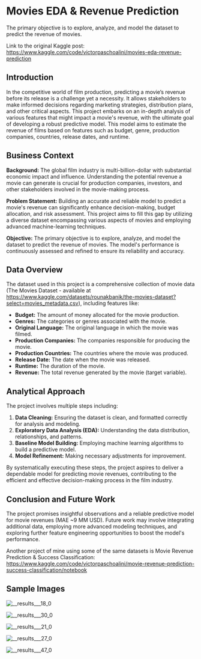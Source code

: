 # Movies EDA & Revenue Prediction
The primary objective is to explore, analyze, and model the dataset to predict the revenue of movies.

Link to the original Kaggle post: https://www.kaggle.com/code/victorpaschoalini/movies-eda-revenue-prediction

## Introduction

In the competitive world of film production, predicting a movie’s revenue before its release is a challenge yet a necessity. It allows stakeholders to make informed decisions regarding marketing strategies, distribution plans, and other critical aspects. This project embarks on an in-depth analysis of various features that might impact a movie's revenue, with the ultimate goal of developing a robust predictive model. This model aims to estimate the revenue of films based on features such as budget, genre, production companies, countries, release dates, and runtime.

## Business Context

**Background:**
The global film industry is multi-billion-dollar with substantial economic impact and influence. Understanding the potential revenue a movie can generate is crucial for production companies, investors, and other stakeholders involved in the movie-making process.

**Problem Statement:**
Building an accurate and reliable model to predict a movie's revenue can significantly enhance decision-making, budget allocation, and risk assessment. This project aims to fill this gap by utilizing a diverse dataset encompassing various aspects of movies and employing advanced machine-learning techniques.

**Objective:**
The primary objective is to explore, analyze, and model the dataset to predict the revenue of movies. The model's performance is continuously assessed and refined to ensure its reliability and accuracy.

## Data Overview

The dataset used in this project is a comprehensive collection of movie data (The Movies Dataset - available at https://www.kaggle.com/datasets/rounakbanik/the-movies-dataset?select=movies_metadata.csv), including features like:

- **Budget:** The amount of money allocated for the movie production.
- **Genres:** The categories or genres associated with the movie.
- **Original Language:** The original language in which the movie was filmed.
- **Production Companies:** The companies responsible for producing the movie.
- **Production Countries:** The countries where the movie was produced.
- **Release Date:** The date when the movie was released.
- **Runtime:** The duration of the movie.
- **Revenue:** The total revenue generated by the movie (target variable).

## Analytical Approach

The project involves multiple steps including:

1. **Data Cleaning:** Ensuring the dataset is clean, and formatted correctly for analysis and modeling.
2. **Exploratory Data Analysis (EDA):** Understanding the data distribution, relationships, and patterns.
3. **Baseline Model Building:** Employing machine learning algorithms to build a predictive model.
4. **Model Refinement:** Making necessary adjustments for improvement.

By systematically executing these steps, the project aspires to deliver a dependable model for predicting movie revenues, contributing to the efficient and effective decision-making process in the film industry.

## Conclusion and Future Work

The project promises insightful observations and a reliable predictive model for movie revenues (MAE ~9 MM USD). Future work may involve integrating additional data, employing more advanced modeling techniques, and exploring further feature engineering opportunities to boost the model's performance.

Another project of mine using some of the same datasets is Movie Revenue Prediction & Success Classification: https://www.kaggle.com/code/victorpaschoalini/movie-revenue-prediction-success-classification/notebook

## Sample Images

![__results___18_0](https://github.com/VictorPaschoalini/Movies_EDA_Revenue_Prediction/assets/132787045/80c1664a-4057-42e4-8d06-f23f11f35d02)

![__results___30_0](https://github.com/VictorPaschoalini/Movies_EDA_Revenue_Prediction/assets/132787045/d5fe4ee2-d971-44d3-8859-a325e8cf45e8)

![__results___21_0](https://github.com/VictorPaschoalini/Movies_EDA_Revenue_Prediction/assets/132787045/9fb7ff85-e6ca-4f00-8b6a-9d75c96fb6e9)

![__results___27_0](https://github.com/VictorPaschoalini/Movies_EDA_Revenue_Prediction/assets/132787045/5bb1eba3-526a-41bf-b0c0-0d5b72be4899)

![__results___47_0](https://github.com/VictorPaschoalini/Movies_EDA_Revenue_Prediction/assets/132787045/7bb1b0b4-23cd-44e1-a39e-0bf751bf8287)


